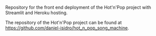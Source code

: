 Repository for the front end deployment of the Hot'n'Pop project with Streamlit and Heroku hosting.

The repository of the Hot'n'Pop project can be found at https://github.com/daniel-isidro/hot_n_pop_song_machine.
